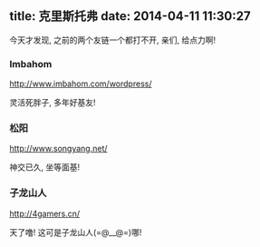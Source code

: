 title: 克里斯托弗
date: 2014-04-11 11:30:27
---

今天才发现, 之前的两个友链一个都打不开, 亲们, 给点力啊!

### Imbahom

http://www.imbahom.com/wordpress/

灵活死胖子, 多年好基友!

### 松阳

http://www.songyang.net/

神交已久, 坐等面基! 

### 子龙山人

http://4gamers.cn/

天了噜! 这可是子龙山人(=@__@=)哪!